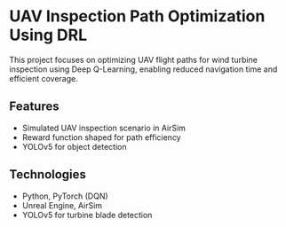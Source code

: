 # UAV Inspection Path Optimization Using DRL

This project focuses on optimizing UAV flight paths for wind turbine inspection using Deep Q-Learning, enabling reduced navigation time and efficient coverage.

## Features
- Simulated UAV inspection scenario in AirSim
- Reward function shaped for path efficiency
- YOLOv5 for object detection

## Technologies
- Python, PyTorch (DQN)
- Unreal Engine, AirSim
- YOLOv5 for turbine blade detection
